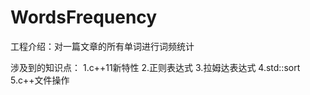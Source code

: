 # WordsFrequency

工程介绍：对一篇文章的所有单词进行词频统计

涉及到的知识点：
	1.c++11新特性
	2.正则表达式
	3.拉姆达表达式
	4.std::sort
	5.c++文件操作